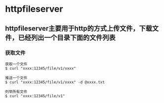 # httpfileserver

## httpfileserver主要用于http的方式上传文件，下载文件，已经列出一个目录下面的文件列表

### 获取文件

```
获取一个文件
$ curl "xxxx:12345/file/v1/xxxx"

推送一个文件
$ curl "xxxx:12345/file/v1/xxxx" -d @xxxx.txt

列举所有文件
$ curl "xxxx:12345/file/v1"
```